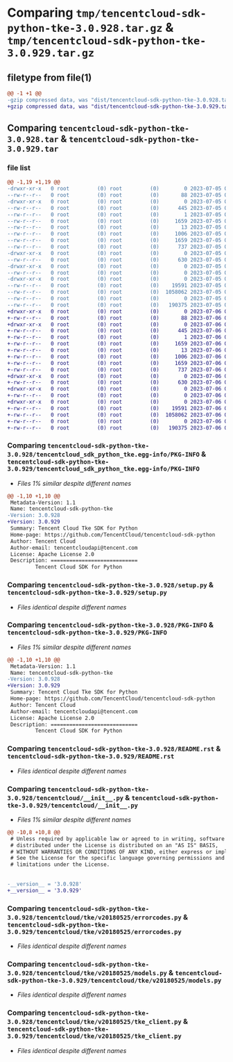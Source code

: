 # Comparing `tmp/tencentcloud-sdk-python-tke-3.0.928.tar.gz` & `tmp/tencentcloud-sdk-python-tke-3.0.929.tar.gz`

## filetype from file(1)

```diff
@@ -1 +1 @@
-gzip compressed data, was "dist/tencentcloud-sdk-python-tke-3.0.928.tar", last modified: Wed Jul  5 00:36:03 2023, max compression
+gzip compressed data, was "dist/tencentcloud-sdk-python-tke-3.0.929.tar", last modified: Thu Jul  6 00:36:52 2023, max compression
```

## Comparing `tencentcloud-sdk-python-tke-3.0.928.tar` & `tencentcloud-sdk-python-tke-3.0.929.tar`

### file list

```diff
@@ -1,19 +1,19 @@
-drwxr-xr-x   0 root         (0) root         (0)        0 2023-07-05 00:36:03.000000 tencentcloud-sdk-python-tke-3.0.928/
--rw-r--r--   0 root         (0) root         (0)       88 2023-07-05 00:36:03.000000 tencentcloud-sdk-python-tke-3.0.928/setup.cfg
-drwxr-xr-x   0 root         (0) root         (0)        0 2023-07-05 00:36:03.000000 tencentcloud-sdk-python-tke-3.0.928/tencentcloud_sdk_python_tke.egg-info/
--rw-r--r--   0 root         (0) root         (0)      445 2023-07-05 00:36:03.000000 tencentcloud-sdk-python-tke-3.0.928/tencentcloud_sdk_python_tke.egg-info/SOURCES.txt
--rw-r--r--   0 root         (0) root         (0)        1 2023-07-05 00:36:03.000000 tencentcloud-sdk-python-tke-3.0.928/tencentcloud_sdk_python_tke.egg-info/dependency_links.txt
--rw-r--r--   0 root         (0) root         (0)     1659 2023-07-05 00:36:03.000000 tencentcloud-sdk-python-tke-3.0.928/tencentcloud_sdk_python_tke.egg-info/PKG-INFO
--rw-r--r--   0 root         (0) root         (0)       13 2023-07-05 00:36:03.000000 tencentcloud-sdk-python-tke-3.0.928/tencentcloud_sdk_python_tke.egg-info/top_level.txt
--rw-r--r--   0 root         (0) root         (0)     1006 2023-07-05 00:36:03.000000 tencentcloud-sdk-python-tke-3.0.928/setup.py
--rw-r--r--   0 root         (0) root         (0)     1659 2023-07-05 00:36:03.000000 tencentcloud-sdk-python-tke-3.0.928/PKG-INFO
--rw-r--r--   0 root         (0) root         (0)      737 2023-07-05 00:36:03.000000 tencentcloud-sdk-python-tke-3.0.928/README.rst
-drwxr-xr-x   0 root         (0) root         (0)        0 2023-07-05 00:36:03.000000 tencentcloud-sdk-python-tke-3.0.928/tencentcloud/
--rw-r--r--   0 root         (0) root         (0)      630 2023-07-05 00:36:03.000000 tencentcloud-sdk-python-tke-3.0.928/tencentcloud/__init__.py
-drwxr-xr-x   0 root         (0) root         (0)        0 2023-07-05 00:36:03.000000 tencentcloud-sdk-python-tke-3.0.928/tencentcloud/tke/
--rw-r--r--   0 root         (0) root         (0)        0 2023-07-05 00:36:03.000000 tencentcloud-sdk-python-tke-3.0.928/tencentcloud/tke/__init__.py
-drwxr-xr-x   0 root         (0) root         (0)        0 2023-07-05 00:36:03.000000 tencentcloud-sdk-python-tke-3.0.928/tencentcloud/tke/v20180525/
--rw-r--r--   0 root         (0) root         (0)    19591 2023-07-05 00:36:03.000000 tencentcloud-sdk-python-tke-3.0.928/tencentcloud/tke/v20180525/errorcodes.py
--rw-r--r--   0 root         (0) root         (0)  1058062 2023-07-05 00:36:03.000000 tencentcloud-sdk-python-tke-3.0.928/tencentcloud/tke/v20180525/models.py
--rw-r--r--   0 root         (0) root         (0)        0 2023-07-05 00:36:03.000000 tencentcloud-sdk-python-tke-3.0.928/tencentcloud/tke/v20180525/__init__.py
--rw-r--r--   0 root         (0) root         (0)   190375 2023-07-05 00:36:03.000000 tencentcloud-sdk-python-tke-3.0.928/tencentcloud/tke/v20180525/tke_client.py
+drwxr-xr-x   0 root         (0) root         (0)        0 2023-07-06 00:36:52.000000 tencentcloud-sdk-python-tke-3.0.929/
+-rw-r--r--   0 root         (0) root         (0)       88 2023-07-06 00:36:52.000000 tencentcloud-sdk-python-tke-3.0.929/setup.cfg
+drwxr-xr-x   0 root         (0) root         (0)        0 2023-07-06 00:36:52.000000 tencentcloud-sdk-python-tke-3.0.929/tencentcloud_sdk_python_tke.egg-info/
+-rw-r--r--   0 root         (0) root         (0)      445 2023-07-06 00:36:52.000000 tencentcloud-sdk-python-tke-3.0.929/tencentcloud_sdk_python_tke.egg-info/SOURCES.txt
+-rw-r--r--   0 root         (0) root         (0)        1 2023-07-06 00:36:52.000000 tencentcloud-sdk-python-tke-3.0.929/tencentcloud_sdk_python_tke.egg-info/dependency_links.txt
+-rw-r--r--   0 root         (0) root         (0)     1659 2023-07-06 00:36:52.000000 tencentcloud-sdk-python-tke-3.0.929/tencentcloud_sdk_python_tke.egg-info/PKG-INFO
+-rw-r--r--   0 root         (0) root         (0)       13 2023-07-06 00:36:52.000000 tencentcloud-sdk-python-tke-3.0.929/tencentcloud_sdk_python_tke.egg-info/top_level.txt
+-rw-r--r--   0 root         (0) root         (0)     1006 2023-07-06 00:36:52.000000 tencentcloud-sdk-python-tke-3.0.929/setup.py
+-rw-r--r--   0 root         (0) root         (0)     1659 2023-07-06 00:36:52.000000 tencentcloud-sdk-python-tke-3.0.929/PKG-INFO
+-rw-r--r--   0 root         (0) root         (0)      737 2023-07-06 00:36:52.000000 tencentcloud-sdk-python-tke-3.0.929/README.rst
+drwxr-xr-x   0 root         (0) root         (0)        0 2023-07-06 00:36:52.000000 tencentcloud-sdk-python-tke-3.0.929/tencentcloud/
+-rw-r--r--   0 root         (0) root         (0)      630 2023-07-06 00:36:52.000000 tencentcloud-sdk-python-tke-3.0.929/tencentcloud/__init__.py
+drwxr-xr-x   0 root         (0) root         (0)        0 2023-07-06 00:36:52.000000 tencentcloud-sdk-python-tke-3.0.929/tencentcloud/tke/
+-rw-r--r--   0 root         (0) root         (0)        0 2023-07-06 00:36:52.000000 tencentcloud-sdk-python-tke-3.0.929/tencentcloud/tke/__init__.py
+drwxr-xr-x   0 root         (0) root         (0)        0 2023-07-06 00:36:52.000000 tencentcloud-sdk-python-tke-3.0.929/tencentcloud/tke/v20180525/
+-rw-r--r--   0 root         (0) root         (0)    19591 2023-07-06 00:36:52.000000 tencentcloud-sdk-python-tke-3.0.929/tencentcloud/tke/v20180525/errorcodes.py
+-rw-r--r--   0 root         (0) root         (0)  1058062 2023-07-06 00:36:52.000000 tencentcloud-sdk-python-tke-3.0.929/tencentcloud/tke/v20180525/models.py
+-rw-r--r--   0 root         (0) root         (0)        0 2023-07-06 00:36:52.000000 tencentcloud-sdk-python-tke-3.0.929/tencentcloud/tke/v20180525/__init__.py
+-rw-r--r--   0 root         (0) root         (0)   190375 2023-07-06 00:36:52.000000 tencentcloud-sdk-python-tke-3.0.929/tencentcloud/tke/v20180525/tke_client.py
```

### Comparing `tencentcloud-sdk-python-tke-3.0.928/tencentcloud_sdk_python_tke.egg-info/PKG-INFO` & `tencentcloud-sdk-python-tke-3.0.929/tencentcloud_sdk_python_tke.egg-info/PKG-INFO`

 * *Files 1% similar despite different names*

```diff
@@ -1,10 +1,10 @@
 Metadata-Version: 1.1
 Name: tencentcloud-sdk-python-tke
-Version: 3.0.928
+Version: 3.0.929
 Summary: Tencent Cloud Tke SDK for Python
 Home-page: https://github.com/TencentCloud/tencentcloud-sdk-python
 Author: Tencent Cloud
 Author-email: tencentcloudapi@tencent.com
 License: Apache License 2.0
 Description: ============================
         Tencent Cloud SDK for Python
```

### Comparing `tencentcloud-sdk-python-tke-3.0.928/setup.py` & `tencentcloud-sdk-python-tke-3.0.929/setup.py`

 * *Files identical despite different names*

### Comparing `tencentcloud-sdk-python-tke-3.0.928/PKG-INFO` & `tencentcloud-sdk-python-tke-3.0.929/PKG-INFO`

 * *Files 1% similar despite different names*

```diff
@@ -1,10 +1,10 @@
 Metadata-Version: 1.1
 Name: tencentcloud-sdk-python-tke
-Version: 3.0.928
+Version: 3.0.929
 Summary: Tencent Cloud Tke SDK for Python
 Home-page: https://github.com/TencentCloud/tencentcloud-sdk-python
 Author: Tencent Cloud
 Author-email: tencentcloudapi@tencent.com
 License: Apache License 2.0
 Description: ============================
         Tencent Cloud SDK for Python
```

### Comparing `tencentcloud-sdk-python-tke-3.0.928/README.rst` & `tencentcloud-sdk-python-tke-3.0.929/README.rst`

 * *Files identical despite different names*

### Comparing `tencentcloud-sdk-python-tke-3.0.928/tencentcloud/__init__.py` & `tencentcloud-sdk-python-tke-3.0.929/tencentcloud/__init__.py`

 * *Files 1% similar despite different names*

```diff
@@ -10,8 +10,8 @@
 # Unless required by applicable law or agreed to in writing, software
 # distributed under the License is distributed on an "AS IS" BASIS,
 # WITHOUT WARRANTIES OR CONDITIONS OF ANY KIND, either express or implied.
 # See the License for the specific language governing permissions and
 # limitations under the License.
 
 
-__version__ = '3.0.928'
+__version__ = '3.0.929'
```

### Comparing `tencentcloud-sdk-python-tke-3.0.928/tencentcloud/tke/v20180525/errorcodes.py` & `tencentcloud-sdk-python-tke-3.0.929/tencentcloud/tke/v20180525/errorcodes.py`

 * *Files identical despite different names*

### Comparing `tencentcloud-sdk-python-tke-3.0.928/tencentcloud/tke/v20180525/models.py` & `tencentcloud-sdk-python-tke-3.0.929/tencentcloud/tke/v20180525/models.py`

 * *Files identical despite different names*

### Comparing `tencentcloud-sdk-python-tke-3.0.928/tencentcloud/tke/v20180525/tke_client.py` & `tencentcloud-sdk-python-tke-3.0.929/tencentcloud/tke/v20180525/tke_client.py`

 * *Files identical despite different names*

